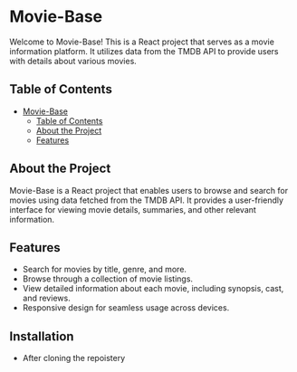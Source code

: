 # Movie-Base

Welcome to Movie-Base! This is a React project that serves as a movie information platform. It utilizes data from the TMDB API to provide users with details about various movies.


## Table of Contents

- [Movie-Base](#movie-base)
  - [Table of Contents](#table-of-contents)
  - [About the Project](#about-the-project)
  - [Features](#features)

## About the Project

Movie-Base is a React project that enables users to browse and search for movies using data fetched from the TMDB API. It provides a user-friendly interface for viewing movie details, summaries, and other relevant information.

## Features

- Search for movies by title, genre, and more.
- Browse through a collection of movie listings.
- View detailed information about each movie, including synopsis, cast, and reviews.
- Responsive design for seamless usage across devices.

## Installation

- After cloning the repoistery

